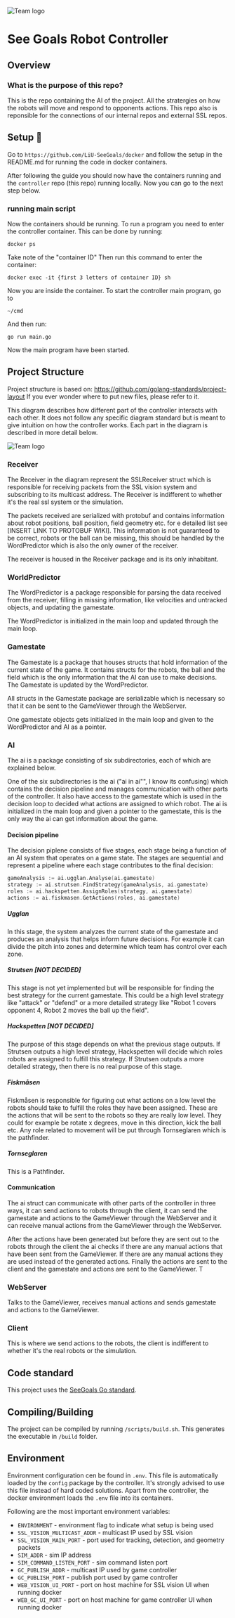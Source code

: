 ![Team logo](./images/logo.png)

# See Goals Robot Controller

## Overview
### What is the purpose of this repo?
This is the repo containing the AI of the project. All the stratergies on how the robots will move and respond to opponents actions. This repo also is reponsible for the connections of our internal repos and external SSL repos.  

## Setup 🚀

Go to `https://github.com/LiU-SeeGoals/docker` and follow the setup in the README.md for running the code in docker containers.

After following the guide you should now have the containers running and the `controller` repo (this repo) running locally. Now you can go to the next step below.

### running main script
Now the containers should be running. To run a program you need to enter the controller container. This can be done by running:
```
docker ps
```
Take note of the "container ID"
Then run this command to enter the container:
```
docker exec -it {first 3 letters of container ID} sh
```
Now you are inside the container. To start the controller main program, go to 
```
~/cmd
```
And then run:
```
go run main.go
```

Now the main program have been started. 


## Project Structure

Project structure is based on: https://github.com/golang-standards/project-layout
If you ever wonder where to put new files, please refer to it. 

This diagram describes how different part of the controller interacts with each other. It does not follow any specific diagram standard but is meant to give intuition on how the controller works. Each part in the diagram is described in more detail below.

![Team logo](./images/controller_diagram.png)

### Receiver
The Receiver in the diagram represent the SSLReceiver struct which is responsible for receiving packets from the SSL vision system and subscribing to its multicast address. The Receiver is indifferent to whether it's the real ssl system or the simulation. 

The packets received are serialized with protobuf and contains information about robot positions, ball position, field geometry etc. for e detailed list see [INSERT LINK TO PROTOBUF WIKI]. This information is not guaranteed to be correct, robots or the ball can be missing, this should be handled by the WordPredictor which is also the only owner of the receiver. 

The receiver is housed in the Receiver package and is its only inhabitant.

### WorldPredictor
The WordPredictor is a package responsible for parsing the data received from the receiver, filling in missing information, like velocities and untracked objects, and updating the gamestate.

The WordPredictor is initialized in the main loop and updated through the main loop. 

### Gamestate
The Gamestate is a package that houses structs that hold information of the current state of the game. It contains structs for the robots, the ball and the field which is the only information that the AI can use to make decisions. The Gamestate is updated by the WordPredictor.

All structs in the Gamestate package are serializable which is necessary so that it can be sent to the GameViewer through the WebServer.

One gamestate objects gets initialized in the main loop and given to the WordPredictor and AI as a pointer.

### AI
The ai is a package consisting of six subdirectories, each of which are explained below. 

One of the six subdirectories is the ai ("ai in ai"", I know its confusing) which contains the decision pipeline and manages communication with other parts of the controller. It also have access to the gamestate which is used in the decision loop to decided what actions are assigned to which robot. The ai is initialized in the main loop and given a pointer to the gamestate, this is the only way the ai can get information about the game. 

#### Decision pipeline
The decision piplene consists of five stages, each stage being a function of an AI system that operates on a game state. The stages are sequential and represent a pipeline where each stage contributes to the final decision:

```go
gameAnalysis := ai.ugglan.Analyse(ai.gamestate)
strategy := ai.strutsen.FindStrategy(gameAnalysis, ai.gamestate)
roles := ai.hackspetten.AssignRoles(strategy, ai.gamestate)
actions := ai.fiskmasen.GetActions(roles, ai.gamestate)
```
##### Ugglan
In this stage, the system analyzes the current state of the gamestate and produces an analysis that helps inform future decisions. For example it can divide the pitch into zones and determine which team has control over each zone.

##### Strutsen [NOT DECIDED]
This stage is not yet implemented but will be responsible for finding the best strategy for the current gamestate. This could be a high level strategy like "attack" or "defend" or a more detailed strategy like "Robot 1 covers opponent 4, Robot 2 moves the ball up the field".

##### Hackspetten [NOT DECIDED]
The purpose of this stage depends on what the previous stage outputs. If Strutsen outputs a high level strategy, Hackspetten will decide which roles robots are assigned to fulfill this strategy. If Strutsen outputs a more detailed strategy, then there is no real purpose of this stage. 

##### Fiskmåsen
Fiskmåsen is responsible for figuring out what actions on a low level the robots should take to fulfill the roles they have been assigned. These are the actions that will be sent to the robots so they are really low level. They could for example be rotate x degrees, move in this direction, kick the ball etc. Any role related to movement will be put through Tornseglaren which is the pathfinder.

##### Tornseglaren
This is a Pathfinder.

#### Communication
The ai struct can communicate with other parts of the controller in three ways, it can send actions to robots through the client, it can send the gamestate and actions to the GameViewer through the WebServer and it can receive manual actions from the GameViewer through the WebServer.

After the actions have been generated but before they are sent out to the robots through the client the ai checks if there are any manual actions that have been sent from the GameViewer. If there are any manual actions they are used instead of the generated actions. Finally the actions are sent to the client and the gamestate and actions are sent to the GameViewer.
T

### WebServer
Talks to the GameViewer, receives manual actions and sends gamestate and actions to the GameViewer.

### Client
This is where we send actions to the robots, the client is indifferent to whether it's the real robots or the simulation.

## Code standard
This project uses the [SeeGoals Go standard](https://github.com/LiU-SeeGoals/wiki/wiki/1.1.-Processes-&-Standards#seegoal---go-coding-standard).


## Compiling/Building

The project can be compiled by running `/scripts/build.sh`. This generates the executable in `/build` folder.

## Environment
Environment configuration cen be found in `.env`. This file is automatically loaded by the `config` package by the controller. It's strongly advised to use this file instead of hard coded solutions. Apart from the controller, the docker environment loads the `.env` file into its containers.

Following are the most important environment variables:

* `ENVIRONMENT` - environment flag to indicate what setup is being used
* `SSL_VISION_MULTICAST_ADDR` - multicast IP used by SSL vision
* `SSL_VISION_MAIN_PORT` - port used for tracking, detection, and geometry packets
* `SIM_ADDR` - sim IP address
* `SIM_COMMAND_LISTEN_PORT` - sim command listen port
* `GC_PUBLISH_ADDR` - multicast IP used by game controller
* `GC_PUBLISH_PORT` - publish port used by game controller
* `WEB_VISION_UI_PORT` - port on host machine for SSL vision UI when running docker
* `WEB_GC_UI_PORT` - port on host machine for game controller UI when running docker

<!-- ## Docker environment
The docker environment should be used for local development. It uses sim to simulate the game.

To start the environment:
```sh
./scripts/compose_up.sh
```

This will start the docker environment (in detached mode). The Seegoals controller is meant to be run from inside the container. The controller container can be entered by:
```sh
./scripts/enter.sh
```

Taking down the environment is done with
```sh
./scripts/compose_down.sh
``` -->
